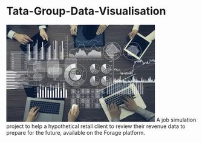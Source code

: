 # Tata-Group-Data-Visualisation
![Tata-image](760ED8CD-890D-4CAA-965C-018C007637DD.jpeg)
A job simulation project to help a hypothetical retail client to review their revenue data to prepare for the future, available on the Forage platform.
